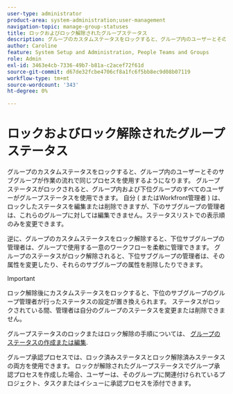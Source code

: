 ```yaml
---
user-type: administrator
product-area: system-administration;user-management
navigation-topic: manage-group-statuses
title: ロックおよびロック解除されたグループステータス
description: グループのカスタムステータスをロックすると、グループ内のユーザーとそのサブグループが作業の流れで同じプロセスを使用するようになります。 グループステータスがロックされると、グループ内および下位グループのすべてのユーザーがグループステータスを使用できます。 自分 ( またはWorkfrontの管理者 ) は、ロックしたステータスを編集または削除できますが、下のサブグループの管理者は、これらのグループに対しては編集できません。 逆に、グループのカスタムステータスをロック解除すると、下位サブグループの管理者は、ワークフローを柔軟に管理できます。 ロック解除済みのステータスの属性を変更したり、グループから削除したりできます。
author: Caroline
feature: System Setup and Administration, People Teams and Groups
role: Admin
exl-id: 3463e4cb-7336-49b7-b81a-c2acef72f61d
source-git-commit: d67de32fcbe4706cf8a1fc6f5bb8ec9d08b07119
workflow-type: tm+mt
source-wordcount: '343'
ht-degree: 0%

---
```


# ロックおよびロック解除されたグループステータス

グループのカスタムステータスをロックすると、グループ内のユーザーとそのサブグループが作業の流れで同じプロセスを使用するようになります。 グループステータスがロックされると、グループ内および下位グループのすべてのユーザーがグループステータスを使用できます。 自分 ( またはWorkfront管理者 ) は、ロックしたステータスを編集または削除できますが、下のサブグループの管理者は、これらのグループに対しては編集できません。ステータスリストでの表示順のみを変更できます。

逆に、グループのカスタムステータスをロック解除すると、下位サブグループの管理者は、グループで使用する一意のワークフローを柔軟に管理できます。 グループのステータスがロック解除されると、下位サブグループの管理者は、その属性を変更したり、それらのサブグループの属性を削除したりできます。

>[!IMPORTANT]
>
>ロック解除後にカスタムステータスをロックすると、下位のサブグループのグループ管理者が行ったステータスの設定が置き換えられます。 ステータスがロックされている間、管理者は自分のグループのステータスを変更または削除できません。

グループステータスのロックまたはロック解除の手順については、 [グループのステータスの作成または編集](../../../administration-and-setup/manage-groups/manage-group-statuses/create-or-edit-a-group-status.md).

グループ承認プロセスでは、ロック済みステータスとロック解除済みステータスの両方を使用できます。 ロックが解除されたグループステータスでグループ承認プロセスを作成した場合、ユーザーは、そのグループに関連付けられているプロジェクト、タスクまたはイシューに承認プロセスを添付できます。

